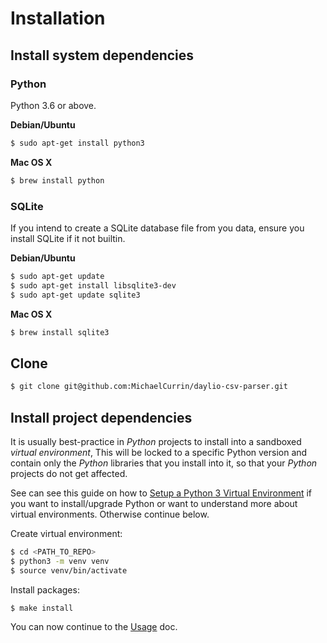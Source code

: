 # Installation


## Install system dependencies

### Python

Python 3.6 or above.

**Debian/Ubuntu**

```bash
$ sudo apt-get install python3
```

**Mac OS X**

```bash
$ brew install python
```

### SQLite

If you intend to create a SQLite database file from you data, ensure you install SQLite if it not builtin.

**Debian/Ubuntu**

```bash
$ sudo apt-get update
$ sudo apt-get install libsqlite3-dev
$ sudo apt-get update sqlite3
```

**Mac OS X**

```bash
$ brew install sqlite3
```

## Clone

```bash
$ git clone git@github.com:MichaelCurrin/daylio-csv-parser.git
```


## Install project dependencies

It is usually best-practice in _Python_ projects to install into a sandboxed _virtual environment_, This will be locked to a specific Python version and contain only the _Python_ libraries that you install into it, so that your _Python_ projects do not get affected.

See can see this guide on how to [Setup a Python 3 Virtual Environment](https://gist.github.com/MichaelCurrin/3a4d14ba1763b4d6a1884f56a01412b7) if you want to install/upgrade Python or want to understand more about virtual environments. Otherwise continue below.

Create virtual environment:

```bash
$ cd <PATH_TO_REPO>
$ python3 -m venv venv
$ source venv/bin/activate
```

Install packages:

```bash
$ make install
```

You can now continue to the [Usage](/docs/usage.md) doc.
